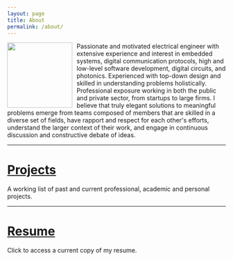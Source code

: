 ```yaml
---
layout: page
title: About
permalink: /about/
---
```


<p>
<img src="/Resource/headshot_new_1.png" style="float:left;width:150px;height:auto;padding:0px 10px 0px 0px;">
Passionate and motivated electrical engineer with extensive experience and interest in embedded systems, digital communication protocols, high and low-level software development, digital circuits, and photonics. Experienced with top-down design and skilled in understanding problems holistically. Professional exposure working in both the public and private sector, from startups to large firms. I believe that truly elegant solutions to meaningful problems emerge from teams composed of members that are skilled in a diverse set of fields, have rapport and respect for each other's efforts, understand the larger context of their work, and engage in continuous discussion and constructive debate of ideas.
</p>
<hr>
<h1><a href = "{{site.url}}/Projects">Projects</a></h1>
<p>A working list of past and current professional, academic and personal projects.</p>
<hr>
<h1><a href = "{{site.url}}/resume_for_github_io.pdf">Resume</a></h1>
<p>Click to access a current copy of my resume.</p>
